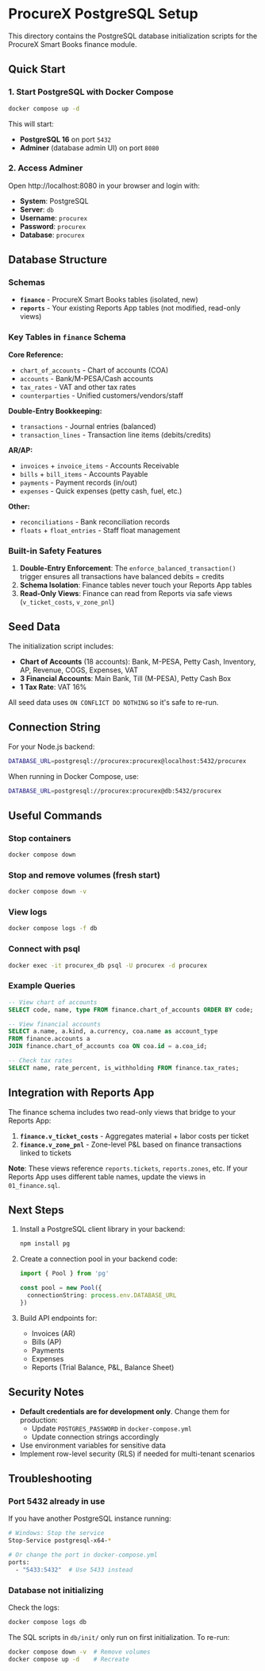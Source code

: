 # ProcureX PostgreSQL Setup

This directory contains the PostgreSQL database initialization scripts for the ProcureX Smart Books finance module.

## Quick Start

### 1. Start PostgreSQL with Docker Compose

```bash
docker compose up -d
```

This will start:
- **PostgreSQL 16** on port `5432`
- **Adminer** (database admin UI) on port `8080`

### 2. Access Adminer

Open http://localhost:8080 in your browser and login with:
- **System**: PostgreSQL
- **Server**: `db`
- **Username**: `procurex`
- **Password**: `procurex`
- **Database**: `procurex`

## Database Structure

### Schemas

- **`finance`** - ProcureX Smart Books tables (isolated, new)
- **`reports`** - Your existing Reports App tables (not modified, read-only views)

### Key Tables in `finance` Schema

**Core Reference:**
- `chart_of_accounts` - Chart of accounts (COA)
- `accounts` - Bank/M-PESA/Cash accounts
- `tax_rates` - VAT and other tax rates
- `counterparties` - Unified customers/vendors/staff

**Double-Entry Bookkeeping:**
- `transactions` - Journal entries (balanced)
- `transaction_lines` - Transaction line items (debits/credits)

**AR/AP:**
- `invoices` + `invoice_items` - Accounts Receivable
- `bills` + `bill_items` - Accounts Payable
- `payments` - Payment records (in/out)
- `expenses` - Quick expenses (petty cash, fuel, etc.)

**Other:**
- `reconciliations` - Bank reconciliation records
- `floats` + `float_entries` - Staff float management

### Built-in Safety Features

1. **Double-Entry Enforcement**: The `enforce_balanced_transaction()` trigger ensures all transactions have balanced debits = credits
2. **Schema Isolation**: Finance tables never touch your Reports App tables
3. **Read-Only Views**: Finance can read from Reports via safe views (`v_ticket_costs`, `v_zone_pnl`)

## Seed Data

The initialization script includes:

- **Chart of Accounts** (18 accounts): Bank, M-PESA, Petty Cash, Inventory, AP, Revenue, COGS, Expenses, VAT
- **3 Financial Accounts**: Main Bank, Till (M-PESA), Petty Cash Box
- **1 Tax Rate**: VAT 16%

All seed data uses `ON CONFLICT DO NOTHING` so it's safe to re-run.

## Connection String

For your Node.js backend:

```bash
DATABASE_URL=postgresql://procurex:procurex@localhost:5432/procurex
```

When running in Docker Compose, use:

```bash
DATABASE_URL=postgresql://procurex:procurex@db:5432/procurex
```

## Useful Commands

### Stop containers
```bash
docker compose down
```

### Stop and remove volumes (fresh start)
```bash
docker compose down -v
```

### View logs
```bash
docker compose logs -f db
```

### Connect with psql
```bash
docker exec -it procurex_db psql -U procurex -d procurex
```

### Example Queries

```sql
-- View chart of accounts
SELECT code, name, type FROM finance.chart_of_accounts ORDER BY code;

-- View financial accounts
SELECT a.name, a.kind, a.currency, coa.name as account_type
FROM finance.accounts a
JOIN finance.chart_of_accounts coa ON coa.id = a.coa_id;

-- Check tax rates
SELECT name, rate_percent, is_withholding FROM finance.tax_rates;
```

## Integration with Reports App

The finance schema includes two read-only views that bridge to your Reports App:

1. **`finance.v_ticket_costs`** - Aggregates material + labor costs per ticket
2. **`finance.v_zone_pnl`** - Zone-level P&L based on finance transactions linked to tickets

**Note**: These views reference `reports.tickets`, `reports.zones`, etc. If your Reports App uses different table names, update the views in `01_finance.sql`.

## Next Steps

1. Install a PostgreSQL client library in your backend:
   ```bash
   npm install pg
   ```

2. Create a connection pool in your backend code:
   ```typescript
   import { Pool } from 'pg'
   
   const pool = new Pool({
     connectionString: process.env.DATABASE_URL
   })
   ```

3. Build API endpoints for:
   - Invoices (AR)
   - Bills (AP)
   - Payments
   - Expenses
   - Reports (Trial Balance, P&L, Balance Sheet)

## Security Notes

- **Default credentials are for development only**. Change them for production:
  - Update `POSTGRES_PASSWORD` in `docker-compose.yml`
  - Update connection strings accordingly
- Use environment variables for sensitive data
- Implement row-level security (RLS) if needed for multi-tenant scenarios

## Troubleshooting

### Port 5432 already in use
If you have another PostgreSQL instance running:
```bash
# Windows: Stop the service
Stop-Service postgresql-x64-*

# Or change the port in docker-compose.yml
ports:
  - "5433:5432"  # Use 5433 instead
```

### Database not initializing
Check the logs:
```bash
docker compose logs db
```

The SQL scripts in `db/init/` only run on first initialization. To re-run:
```bash
docker compose down -v  # Remove volumes
docker compose up -d    # Recreate
```
